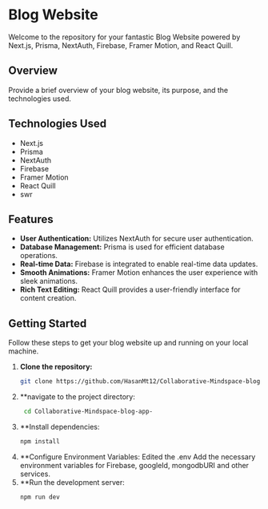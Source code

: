 # Blog Website

Welcome to the repository for your fantastic Blog Website powered by Next.js, Prisma, NextAuth, Firebase, Framer Motion, and React Quill.

## Overview

Provide a brief overview of your blog website, its purpose, and the technologies used.

## Technologies Used

- Next.js
- Prisma
- NextAuth
- Firebase
- Framer Motion
- React Quill
- swr

## Features

- **User Authentication:** Utilizes NextAuth for secure user authentication.
- **Database Management:** Prisma is used for efficient database operations.
- **Real-time Data:** Firebase is integrated to enable real-time data updates.
- **Smooth Animations:** Framer Motion enhances the user experience with sleek animations.
- **Rich Text Editing:** React Quill provides a user-friendly interface for content creation.

## Getting Started

Follow these steps to get your blog website up and running on your local machine.

1. **Clone the repository:**
   ```bash
   git clone https://github.com/HasanMt12/Collaborative-Mindspace-blog-app-.git

2. **navigate to the project directory:
   ```bash
    cd Collaborative-Mindspace-blog-app-
3. **Install dependencies:
   ```bash
   npm install
4. **Configure Environment Variables:
   Edited the .env
   Add the necessary environment variables for Firebase, googleId, mongodbURI and other services.
5. **Run the development server:
   ```bash
   npm run dev
